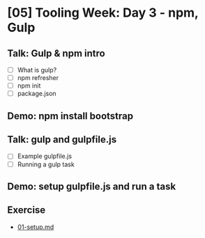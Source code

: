# [05] Tooling Week: Day 3 - npm, Gulp


## Talk: Gulp & npm intro
- [ ] What is gulp?
- [ ] npm refresher
- [ ] npm init
- [ ] package.json

## Demo: npm install bootstrap

## Talk: gulp and gulpfile.js

- [ ] Example gulpfile.js
- [ ] Running a gulp task

## Demo: setup gulpfile.js and run a task



## Exercise
- [01-setup.md](../challenges/03/01-setup.md)